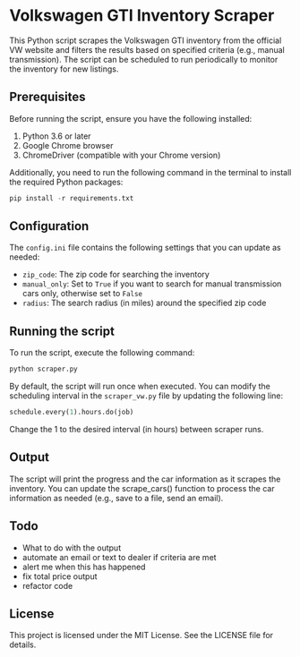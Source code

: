 # Volkswagen GTI Inventory Scraper

This Python script scrapes the Volkswagen GTI inventory from the official VW website and filters the results based on specified criteria (e.g., manual transmission). The script can be scheduled to run periodically to monitor the inventory for new listings.

## Prerequisites

Before running the script, ensure you have the following installed:

1. Python 3.6 or later
2. Google Chrome browser
3. ChromeDriver (compatible with your Chrome version)

Additionally, you need to run the following command in the terminal to install the required Python packages:

```python
pip install -r requirements.txt
```

## Configuration

The `config.ini` file contains the following settings that you can update as needed:

- `zip_code`: The zip code for searching the inventory
- `manual_only`: Set to `True` if you want to search for manual transmission cars only, otherwise set to `False`
- `radius`: The search radius (in miles) around the specified zip code

## Running the script

To run the script, execute the following command:

```python
python scraper.py
```

By default, the script will run once when executed. You can modify the scheduling interval in the `scraper_vw.py` file by updating the following line:

```python
schedule.every(1).hours.do(job)
```

Change the 1 to the desired interval (in hours) between scraper runs.

## Output

The script will print the progress and the car information as it scrapes the inventory. You can update the scrape_cars() function to process the car information as needed (e.g., save to a file, send an email).

## Todo

- What to do with the output
- automate an email or text to dealer if criteria are met
- alert me when this has happened
- fix total price output
- refactor code

## License

This project is licensed under the MIT License. See the LICENSE file for details.
